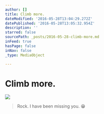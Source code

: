 ```yaml
---
author: []
title: Climb more.
dateModified: '2016-05-28T13:04:29.272Z'
datePublished: '2016-05-28T13:05:32.954Z'
description: ''
starred: false
sourcePath: _posts/2016-05-28-climb-more.md
inFeed: true
hasPage: false
inNav: false
_type: MediaObject

---
```

# Climb more.
![](https://the-grid-user-content.s3-us-west-2.amazonaws.com/f15c54bb-4d58-492e-9960-10c6edc56500.jpg)

> Rock. I have been missing you. 😁